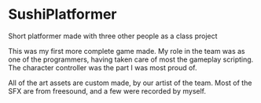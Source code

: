 # SushiPlatformer
 Short platformer made with three other people as a class project

This was my first more complete game made. My role in the team was as one of the programmers, having taken care of most the gameplay scripting. The character controller was the part I was most proud of. 

All of the art assets are custom made, by our artist of the team. Most of the SFX are from freesound, and a few were recorded by myself.